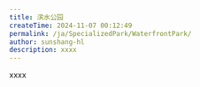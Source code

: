 ```yaml
---
title: 滨水公园
createTime: 2024-11-07 00:12:49
permalink: /ja/SpecializedPark/WaterfrontPark/
author: sunshang-hl
description: xxxx
---
```


xxxx